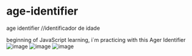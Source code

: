 # age-identifier
age identifier //identificador de idade 


beginning of JavaScript learning, i´m practicing with this Ager Identifier
![image](https://user-images.githubusercontent.com/73961367/149769236-2fe90aed-736e-44d2-8604-efe6cae57d1e.png)
![image](https://user-images.githubusercontent.com/73961367/149769271-803f7efe-b82f-417e-a112-5d0cf414e3a8.png)
![image](https://user-images.githubusercontent.com/73961367/149769364-a18a45dc-0a24-49a2-8b6e-33673ca4e9b5.png)
